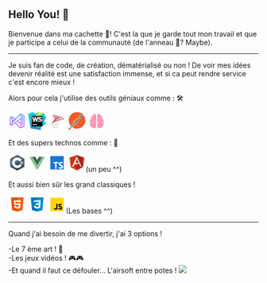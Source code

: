 ## Hello You! 👋

Bienvenue dans ma cachette 🏡! C'est la que je garde tout mon travail et que je participe a celui de la communauté (de l'anneau 💍? Maybe).

---

Je suis fan de code, de création, dématérialisé ou non ! De voir mes idées devenir réalité est une satisfaction immense, et si ca peut rendre service c'est encore mieux !

Alors pour cela j'utilise des outils géniaux comme : 🛠

<!-- ![Visual Studio Code](/vs_code.png) -->
![Visual Studio 2019](/vs_studio.png)
![WebStorm](/WebStorm.png)
![SqlServer](/sqlserver.png)
![Postman](/postman.png)
<img src="./brain.svg" style="height:36px;" alt="My Brain">
</br>

 Et des supers technos comme : 💾

![CSharp](/csharp.png)
![GitHub Logo](/vuejs.png)
![GitHub Logo](/typescript.png)
![GitHub Logo](/angular.png)(un peu ^^)

Et aussi bien sûr les grand classiques ! 

![GitHub Logo](/html.png)
![GitHub Logo](/css.png)
![GitHub Logo](/js.png)(Les bases ^^)

---

Quand j'ai besoin de me divertir, j'ai 3 options ! 

-Le 7 ème art ! 🎥 </br>
-Les jeux vidéos ! 🎮🎮</br>
-Et quand il faut ce défouler... L'airsoft entre potes ! 
<img src="200.gif">

<!--
**MauriceChocoSwiss/MauriceChocoSwiss** is a ✨ _special_ ✨ repository because its `README.md` (this file) appears on your GitHub profile.

Here are some ideas to get you started:

- 🔭 I’m currently working on ...
- 🌱 I’m currently learning ...
- 👯 I’m looking to collaborate on ...
- 🤔 I’m looking for help with ...
- 💬 Ask me about ...
- 📫 How to reach me: ...
- 😄 Pronouns: ...
- ⚡ Fun fact: ...
-->
